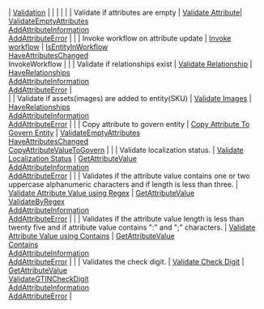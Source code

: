 | [Validation](ddg_riversand_business_language_scenarios_val.html) | | | |
| | Validate if attributes are empty | [Validate Attribute](ddg_riversand_business_language_scenarios_val1.html)| [ValidateEmptyAttributes](ddg_core_keyword_ValidateEmptyAttributes.html)<br/> [AddAttributeInformation](ddg_govern_keyword_AddAttributeInformation.html)<br/> [AddAttributeError](ddg_govern_keyword_AddAttributeError.html) |
| | Invoke workflow on attribute update | [Invoke workflow](ddg_riversand_business_language_scenarios_val2.html) |  [IsEntityInWorkflow](ddg_core_keyword_IsEntityInWorkflow.html)<br/> [HaveAttributesChanged](ddg_core_keyword_HaveAttributesChanged.html)<br/> InvokeWorkflow |
| | Validate if relationships exist | [Validate Relationship](ddg_riversand_business_language_scenarios_val3.html) | [HaveRelationships](ddg_core_keyword_HaveRelationships.html)<br/> [AddAttributeInformation](ddg_govern_keyword_AddAttributeInformation.html)<br/> [AddAttributeError](ddg_govern_keyword_AddAttributeError.html)  |  
| | Validate if assets(images) are added to entity(SKU) | [Validate Images](ddg_riversand_business_language_scenarios_val4.html) | [HaveRelationships](ddg_core_keyword_HaveRelationships.html)<br/> [AddAttributeInformation](ddg_govern_keyword_AddAttributeInformation.html)<br/> [AddAttributeError](ddg_govern_keyword_AddAttributeError.html) |
| | Copy attribute to govern entity | [Copy Attribute To Govern Entity](ddg_riversand_business_language_scenarios_val5.html) | [ValidateEmptyAttributes](ddg_core_keyword_ValidateEmptyAttributes.html)<br/> [HaveAttributesChanged](ddg_core_keyword_HaveAttributesChanged.html)<br/> [CopyAttributeValueToGovern](ddg_gov_service_keyword_CopyAttributeValueToGovern.html) |
| | Validate localization status. | [Validate Localization Status](ddg_riversand_business_language_scenarios_val6.html) | [GetAttributeValue](ddg_core_keyword_GetAttributeValue.html)<br/> [AddAttributeInformation](ddg_govern_keyword_AddAttributeInformation.html)<br/> [AddAttributeError](ddg_govern_keyword_AddAttributeError.html) |
| | Validates if the attribute value contains one or two uppercase alphanumeric characters and if length is less than three. | [Validate Attribute Value using Regex](ddg_riversand_business_language_scenarios_val7.html) | [GetAttributeValue](ddg_core_keyword_GetAttributeValue.html)<br/> [ValidateByRegex](ddg_core_keyword_validateRegex.html)<br/> [AddAttributeInformation](ddg_govern_keyword_AddAttributeInformation.html)<br/> [AddAttributeError](ddg_govern_keyword_AddAttributeError.html) |
| |  Validates if the attribute value length is less than twenty five and if attribute value contains ":" and ";" characters. | [Validate Attribute Value using Contains](ddg_riversand_business_language_scenarios_val8.html) | [GetAttributeValue](ddg_core_keyword_GetAttributeValue.html)<br/> [Contains](ddg-native-keywords-contains.html)<br/> [AddAttributeInformation](ddg_govern_keyword_AddAttributeInformation.html)<br/> [AddAttributeError](ddg_govern_keyword_AddAttributeError.html) |
| | Validates the check digit. | [Validate Check Digit](ddg_riversand_business_language_scenarios_val10.html) | [GetAttributeValue](ddg_core_keyword_GetAttributeValue.html)<br/> [ValidateGTINCheckDigit](ddg_core_keyword_ValidateGTINCheckDigit.html)<br/> [AddAttributeInformation](ddg_govern_keyword_AddAttributeInformation.html)<br/> [AddAttributeError](ddg_govern_keyword_AddAttributeError.html) |